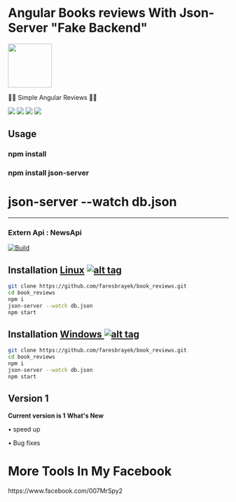 <h1>Angular Books reviews With Json-Server "Fake Backend" </h1>
<img src="https://www.bryntum.com/wp-content/uploads/2019/09/Angular-Logo.png" data-canonical-src="https://upload.wikimedia.org/wikipedia/commons/thumb/c/cf/Angular_full_color_logo.svg/1200px-Angular_full_color_logo.svg.png" width="100" height="100" >


<p> 🐱‍💻 Simple Angular Reviews  🐱‍💻  </p>


<img src="https://i.ibb.co/Gxp693t/image.png" data-canonical-src="https://i.ibb.co/Gxp693t/image.png" style="max-width:100%;">
<img src="https://i.ibb.co/4gW2sD1/image.png" data-canonical-src="https://i.ibb.co/4gW2sD1/image.png" style="max-width:100%;">
<img src="https://i.ibb.co/ckwPf3B/image.png" data-canonical-src="https://i.ibb.co/ckwPf3B/image.png" style="max-width:100%;">
<img src="https://i.ibb.co/wL8dxt6/image.png" data-canonical-src="https://i.ibb.co/wL8dxt6/image.png" style="max-width:100%;">


<h2>Usage</h2>
<h3>npm install</h3>
<h3>npm install json-server</h3>
<h1>json-server --watch db.json</h1>
<hr>
<h3>Extern Api : NewsApi</h3>
<a href="https://newsapi.org/"><img src="https://i.ibb.co/fv9kfQV/Screenshot-3.png" alt="Build" data-canonical-src="https://i.ibb.co/fv9kfQV/Screenshot-3.png" style="max-width:100%;"></a></p>


## Installation [Linux](https://wikipedia.org/wiki/Linux) [![alt tag](http://icons.iconarchive.com/icons/dakirby309/simply-styled/32/OS-Linux-icon.png)](https://fr.wikipedia.org/wiki/Linux)

```bash
git clone https://github.com/faresbrayek/book_reviews.git
cd book_reviews
npm i
json-server --watch db.json
npm start
```


## Installation [Windows ](https://wikipedia.org/wiki/Microsoft_Windows)[![alt tag](http://icons.iconarchive.com/icons/tatice/cristal-intense/32/Windows-icon.png)](https://fr.wikipedia.org/wiki/Microsoft_Windows)
```bash
git clone https://github.com/faresbrayek/book_reviews.git
cd book_reviews
npm i
json-server --watch db.json
npm start
```
<h2>Version 1</h2>
<strong>Current version is 1</strong>
<strong>What's New </strong>
<p>• speed up<p>
<p>• Bug fixes<p>
  <h1>More Tools In My Facebook</h1>
https://www.facebook.com/007MrSpy2
